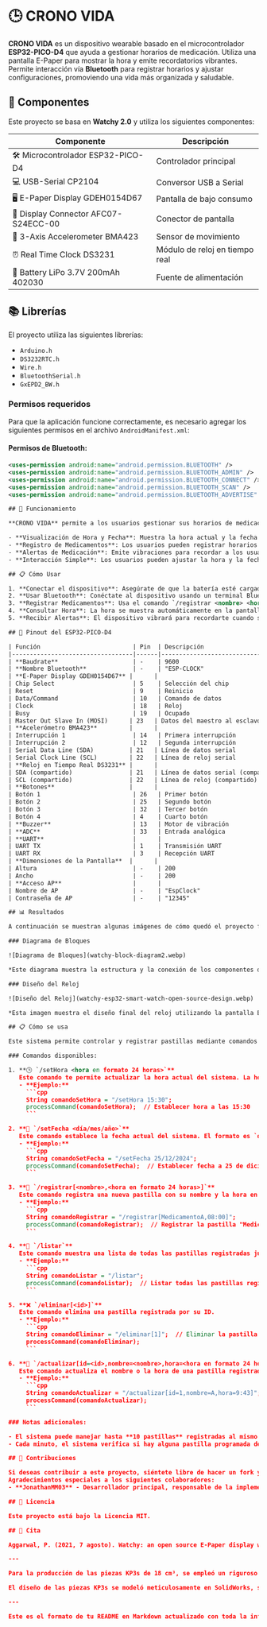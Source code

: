 # 🕒 CRONO VIDA

**CRONO VIDA** es un dispositivo wearable basado en el microcontrolador **ESP32-PICO-D4** que ayuda a gestionar horarios de medicación. Utiliza una pantalla E-Paper para mostrar la hora y emite recordatorios vibrantes. Permite interacción vía **Bluetooth** para registrar horarios y ajustar configuraciones, promoviendo una vida más organizada y saludable.

## 🔧 Componentes

Este proyecto se basa en **Watchy 2.0** y utiliza los siguientes componentes:

| Componente                               | Descripción                        |
|------------------------------------------|------------------------------------|
| 🛠️ Microcontrolador ESP32-PICO-D4       | Controlador principal              |
| 💻 USB-Serial CP2104                    | Conversor USB a Serial             |
| 🖥️ E-Paper Display GDEH0154D67         | Pantalla de bajo consumo           |
| 🔌 Display Connector AFC07-S24ECC-00    | Conector de pantalla               |
| 📏 3-Axis Accelerometer BMA423          | Sensor de movimiento               |
| ⏰ Real Time Clock DS3231               | Módulo de reloj en tiempo real     |
| 🔋 Battery LiPo 3.7V 200mAh 402030      | Fuente de alimentación             |

## 📚 Librerías

El proyecto utiliza las siguientes librerías:

- `Arduino.h`
- `DS3232RTC.h`
- `Wire.h`
- `BluetoothSerial.h`
- `GxEPD2_BW.h`

### Permisos requeridos

Para que la aplicación funcione correctamente, es necesario agregar los siguientes permisos en el archivo `AndroidManifest.xml`:

#### Permisos de Bluetooth:
```xml
<uses-permission android:name="android.permission.BLUETOOTH" />
<uses-permission android:name="android.permission.BLUETOOTH_ADMIN" />
<uses-permission android:name="android.permission.BLUETOOTH_CONNECT" />
<uses-permission android:name="android.permission.BLUETOOTH_SCAN" />
<uses-permission android:name="android.permission.BLUETOOTH_ADVERTISE" />

## 🚀 Funcionamiento

**CRONO VIDA** permite a los usuarios gestionar sus horarios de medicación de la siguiente manera:

- **Visualización de Hora y Fecha**: Muestra la hora actual y la fecha en la pantalla E-Paper, actualizándose cada minuto.
- **Registro de Medicamentos**: Los usuarios pueden registrar horarios de toma de medicamentos a través de comandos enviados por Bluetooth.
- **Alertas de Medicación**: Emite vibraciones para recordar a los usuarios cuando es hora de tomar sus medicamentos.
- **Interacción Simple**: Los usuarios pueden ajustar la hora y la fecha, así como consultar la lista de medicamentos registrados mediante comandos específicos.

## 📋 Cómo Usar

1. **Conectar el dispositivo**: Asegúrate de que la batería esté cargada y el dispositivo esté encendido.
2. **Usar Bluetooth**: Conéctate al dispositivo usando un terminal Bluetooth para enviar comandos.
3. **Registrar Medicamentos**: Usa el comando `/registrar <nombre> <hora>` para añadir un medicamento.
4. **Consultar Hora**: La hora se muestra automáticamente en la pantalla, actualizándose cada minuto.
5. **Recibir Alertas**: El dispositivo vibrará para recordarte cuando sea hora de tomar un medicamento registrado.

## 📍 Pinout del ESP32-PICO-D4

| Función                          | Pin  | Descripción                           |
|----------------------------------|------|---------------------------------------|
| **Baudrate**                     | -    | 9600                                  |
| **Nombre Bluetooth**             | -    | "ESP-CLOCK"                           |
| **E-Paper Display GDEH0154D67** |      |                                       |
| Chip Select                      | 5    | Selección del chip                    |
| Reset                            | 9    | Reinicio                              |
| Data/Command                     | 10   | Comando de datos                      |
| Clock                            | 18   | Reloj                                 |
| Busy                             | 19   | Ocupado                               |
| Master Out Slave In (MOSI)      | 23   | Datos del maestro al esclavo          |
| **Acelerómetro BMA423**         |      |                                       |
| Interrupción 1                   | 14   | Primera interrupción                  |
| Interrupción 2                   | 12   | Segunda interrupción                  |
| Serial Data Line (SDA)          | 21   | Línea de datos serial                 |
| Serial Clock Line (SCL)         | 22   | Línea de reloj serial                 |
| **Reloj en Tiempo Real DS3231** |      |                                       |
| SDA (compartido)                | 21   | Línea de datos serial (compartido)    |
| SCL (compartido)                | 22   | Línea de reloj (compartido)           |
| **Botones**                     |      |                                       |
| Botón 1                          | 26   | Primer botón                          |
| Botón 2                          | 25   | Segundo botón                         |
| Botón 3                          | 32   | Tercer botón                          |
| Botón 4                          | 4    | Cuarto botón                          |
| **Buzzer**                       | 13   | Motor de vibración                    |
| **ADC**                          | 33   | Entrada analógica                     |
| **UART**                         |      |                                       |
| UART TX                          | 1    | Transmisión UART                      |
| UART RX                          | 3    | Recepción UART                        |
| **Dimensiones de la Pantalla**  |      |                                       |
| Altura                           | -    | 200                                   |
| Ancho                            | -    | 200                                   |
| **Acceso AP**                    |      |                                       |
| Nombre de AP                     | -    | "EspClock"                            |
| Contraseña de AP                 | -    | "12345"                               |

## 📊 Resultados

A continuación se muestran algunas imágenes de cómo quedó el proyecto final:

### Diagrama de Bloques

![Diagrama de Bloques](watchy-block-diagram2.webp)

*Este diagrama muestra la estructura y la conexión de los componentes del proyecto.*

### Diseño del Reloj

![Diseño del Reloj](watchy-esp32-smart-watch-open-source-design.webp)

*Esta imagen muestra el diseño final del reloj utilizando la pantalla E-Paper y el ESP32.*

## 📋 Cómo se usa

Este sistema permite controlar y registrar pastillas mediante comandos enviados por Bluetooth. Los siguientes comandos están disponibles para interactuar con el sistema:

### Comandos disponibles:

1. **🕒 `/setHora <hora en formato 24 horas>`**  
   Este comando te permite actualizar la hora actual del sistema. La hora debe estar en formato de 24 horas.  
   - **Ejemplo:**  
     ```cpp
     String comandoSetHora = "/setHora 15:30";
     processCommand(comandoSetHora);  // Establecer hora a las 15:30
     ```

2. **📅 `/setFecha <día/mes/año>`**  
   Este comando establece la fecha actual del sistema. El formato es `día/mes/año`.  
   - **Ejemplo:**  
     ```cpp
     String comandoSetFecha = "/setFecha 25/12/2024";
     processCommand(comandoSetFecha);  // Establecer fecha a 25 de diciembre de 2024
     ```

3. **💊 `/registrar[<nombre>,<hora en formato 24 horas>]`**  
   Este comando registra una nueva pastilla con su nombre y la hora en la que debe tomarse. El formato de la hora debe ser de 24 horas.  
   - **Ejemplo:**  
     ```cpp
     String comandoRegistrar = "/registrar[MedicamentoA,08:00]";
     processCommand(comandoRegistrar);  // Registrar la pastilla "MedicamentoA" a las 08:00
     ```

4. **📜 `/listar`**  
   Este comando muestra una lista de todas las pastillas registradas junto con sus horas programadas.  
   - **Ejemplo:**  
     ```cpp
     String comandoListar = "/listar";
     processCommand(comandoListar);  // Listar todas las pastillas registradas
     ```

5. **❌ `/eliminar[<id>]`**  
   Este comando elimina una pastilla registrada por su ID.  
   - **Ejemplo:**  
     ```cpp
     String comandoEliminar = "/eliminar[1]";  // Eliminar la pastilla con ID 1
     processCommand(comandoEliminar);
     ```

6. **🔄 `/actualizar[id=<id>,nombre=<nombre>,hora=<hora en formato 24 horas>]`**  
   Este comando actualiza el nombre o la hora de una pastilla registrada mediante su ID.  
   - **Ejemplo:**  
     ```cpp
     String comandoActualizar = "/actualizar[id=1,nombre=A,hora=9:43]";  // Actualizar la pastilla con ID 1
     processCommand(comandoActualizar);
     ```

### Notas adicionales:

- El sistema puede manejar hasta **10 pastillas** registradas al mismo tiempo.
- Cada minuto, el sistema verifica si hay alguna pastilla programada dentro de los próximos 15 minutos. Si es así, se activará una **alerta** con vibración y una notificación en pantalla.

## 🤝 Contribuciones

Si deseas contribuir a este proyecto, siéntete libre de hacer un fork y enviar pull requests.  
Agradecimientos especiales a los siguientes colaboradores:  
- **JonathanMM03** - Desarrollador principal, responsable de la implementación y mantenimiento del código.

## 📄 Licencia

Este proyecto está bajo la Licencia MIT.

## 📜 Cita

Aggarwal, P. (2021, 7 agosto). Watchy: an open source E-Paper display watch. Pallav Aggarwal. [https://pallavaggarwal.in/2021/07/04/watchy-epaper-display-esp32-smart-watch/](https://pallavaggarwal.in/2021/07/04/watchy-epaper-display-esp32-smart-watch/)

---

Para la producción de las piezas KP3s de 18 cm³, se empleó un riguroso proceso de fabricación aditiva. Se seleccionó el material PETG+ por su excelente resistencia química, impacto y flexibilidad, propiedades ideales para las aplicaciones previstas. Los filamentos PETG+, tanto en color blanco como negro, fueron adquiridos de 3D Market, un proveedor mexicano reconocido por la alta calidad de sus materiales. Con un diámetro de 1.75 mm y una tolerancia de ±0.02 mm, estos filamentos garantizaron una extrusión precisa y consistente durante el proceso de impresión.

El diseño de las piezas KP3s se modeló meticulosamente en SolidWorks, software CAD de referencia en la industria. Se prestó especial atención a los detalles geométricos y tolerancias dimensionales para asegurar un correcto ensamblaje y funcionamiento de las piezas finales. Una vez finalizado el diseño, el modelo 3D se exportó a Cura 5.3.0, donde se configuraron los parámetros de impresión, como velocidad de impresión, temperatura de extrusión, entre otros. La impresión se realizó en una impresora Creality Ender 3, garantizando la máxima precisión.

---

Este es el formato de tu README en Markdown actualizado con toda la información proporcionada.
